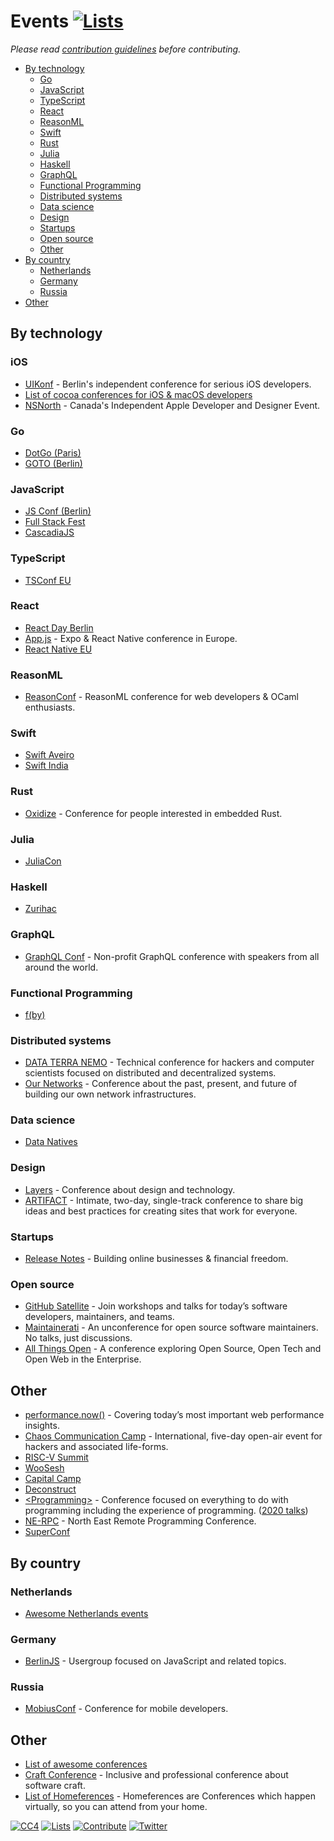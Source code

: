 # Events [![Lists](https://img.shields.io/badge/-more%20lists-0a0a0a.svg?style=flat&colorA=0a0a0a)](https://github.com/learn-anything/curated-lists)

_Please read [contribution guidelines](contributing.md) before contributing._

- [By technology](#by-technology)
  - [Go](#go)
  - [JavaScript](#javascript)
  - [TypeScript](#typescript)
  - [React](#react)
  - [ReasonML](#reasonml)
  - [Swift](#swift)
  - [Rust](#rust)
  - [Julia](#julia)
  - [Haskell](#haskell)
  - [GraphQL](#graphql)
  - [Functional Programming](#functional-programming)
  - [Distributed systems](#distributed-systems)
  - [Data science](#data-science)
  - [Design](#design)
  - [Startups](#startups)
  - [Open source](#open-source)
  - [Other](#other)
- [By country](#by-country)
  - [Netherlands](#netherlands)
  - [Germany](#germany)
  - [Russia](#russia)
- [Other](#other)

## By technology

### iOS

- [UIKonf](http://www.uikonf.com/) - Berlin's independent conference for serious iOS developers.
- [List of cocoa conferences for iOS & macOS developers](https://cocoaconferences.com/)
- [NSNorth](http://nsnorth.ca/) - Canada's Independent Apple Developer and Designer Event.

### Go

- [DotGo (Paris)](https://www.dotgo.eu/)
- [GOTO (Berlin)](https://gotober.com/)

### JavaScript

- [JS Conf (Berlin)](https://2018.jsconf.eu/)
- [Full Stack Fest](https://2019.fullstackfest.com/)
- [CascadiaJS](https://cascadiajs.com/)

### TypeScript

- [TSConf EU](https://tsconf.eu/)

### React

- [React Day Berlin](https://reactday.berlin/)
- [App.js](https://appjs.co/) - Expo & React Native conference in Europe.
- [React Native EU](https://www.react-native.eu/)

### ReasonML

- [ReasonConf](https://www.reason-conf.com/) - ReasonML conference for web developers & OCaml enthusiasts.

### Swift

- [Swift Aveiro](https://swiftaveiro.xyz/)
- [Swift India](https://swiftindia.in/)

### Rust

- [Oxidize](https://oxidizeconf.com/) - Conference for people interested in embedded Rust.

### Julia

- [JuliaCon](https://juliacon.org/)

### Haskell

- [Zurihac](https://zfoh.ch/zurihac2020/)

### GraphQL

- [GraphQL Conf](https://www.graphqlconf.org/) - Non-profit GraphQL conference with speakers from all around the world.

### Functional Programming

- [f(by)](https://fby.by/)

### Distributed systems

- [DATA TERRA NEMO](https://dtn.is/) - Technical conference for hackers and computer scientists focused on distributed and decentralized systems.
- [Our Networks](https://ournetworks.ca/) - Conference about the past, present, and future of building our own network infrastructures.

### Data science

- [Data Natives](https://datanatives.io/)

### Design

- [Layers](http://layers.is/) - Conference about design and technology.
- [ARTIFACT](https://artifactconf.com/) - Intimate, two-day, single-track conference to share big ideas and best practices for creating sites that work for everyone.

### Startups

- [Release Notes](https://2019.releasenotes.tv/) - Building online businesses & financial freedom.

### Open source

- [GitHub Satellite](https://githubsatellite.com/) - Join workshops and talks for today’s software developers, maintainers, and teams.
- [Maintainerati](https://maintainerati.org/) - An unconference for open source software maintainers. No talks, just discussions.
- [All Things Open](https://allthingsopen.org/) - A conference exploring Open Source, Open Tech and Open Web in the Enterprise.

## Other

- [performance.now()](https://perfnow.nl/) - Covering today’s most important web performance insights.
- [Chaos Communication Camp](https://events.ccc.de/camp/2019/) - International, five-day open-air event for hackers and associated life-forms.
- [RISC-V Summit](https://tmt.knect365.com/risc-v-summit/)
- [WooSesh](https://woosesh.com/)
- [Capital Camp](https://www.capitalcamp.com/)
- [Deconstruct](https://www.deconstructconf.com/)
- [\<Programming\>](https://programming-conference.org/) - Conference focused on everything to do with programming including the experience of programming. ([2020 talks](https://docs.google.com/spreadsheets/d/1tuyRit9qQN1kwckS3rND8GmvSKPo-qBJW8aroEIwFt8/edit#gid=0))
- [NE-RPC](https://ne-rpc.co.uk/) - North East Remote Programming Conference.
- [SuperConf](https://superconf.com/)

## By country

### Netherlands

- [Awesome Netherlands events](https://github.com/awkward/awesome-netherlands-events)

### Germany

- [BerlinJS](https://berlinjs.org/) - Usergroup focused on JavaScript and related topics.

### Russia

- [MobiusConf](https://mobiusconf.com/) - Conference for mobile developers.

## Other

- [List of awesome conferences](https://github.com/watson/conferences)
- [Craft Conference](https://craft-conf.com/) - Inclusive and professional conference about software craft.
- [List of Homeferences](https://github.com/homeferences/list) - Homeferences are Conferences which happen virtually, so you can attend from your home.

[![CC4](https://img.shields.io/badge/license-CC4-0a0a0a.svg?style=flat&colorA=0a0a0a)](https://creativecommons.org/licenses/by/4.0/)
[![Lists](https://img.shields.io/badge/-more%20lists-0a0a0a.svg?style=flat&colorA=0a0a0a)](https://github.com/learn-anything/curated-lists)
[![Contribute](https://img.shields.io/badge/-contribute-0a0a0a.svg?style=flat&colorA=0a0a0a)](contributing.md)
[![Twitter](http://bit.ly/latwitt)](https://twitter.com/learnanything_)
